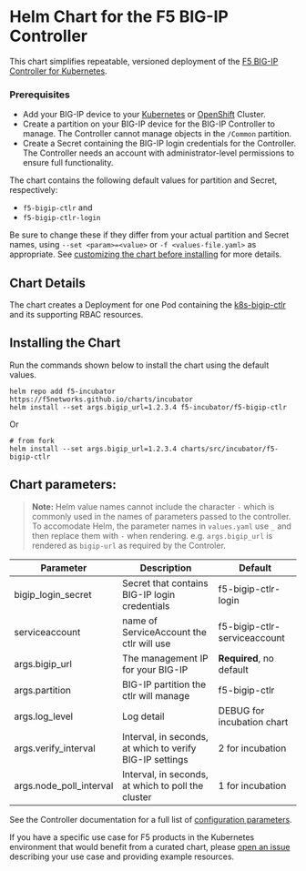 # Helm Chart for the F5 BIG-IP Controller

This chart simplifies repeatable, versioned deployment of the [F5 BIG-IP Controller for Kubernetes](http://clouddocs.f5.com/products/connectors/k8s-bigip-ctlr/latest/).

### Prerequisites
- Add your BIG-IP device to your [Kubernetes](http://clouddocs.f5.com/containers/latest/kubernetes/kctlr-use-bigip-k8s.html) or [OpenShift](http://clouddocs.f5.com/containers/v2/openshift/kctlr-use-bigip-openshift.html) Cluster.
- Create a partition on your BIG-IP device for the BIG-IP Controller to manage. The Controller cannot manage objects in the `/Common` partition.
- Create a Secret containing the BIG-IP login credentials for the Controller. The Controller needs an account with administrator-level permissions to ensure full functionality.

The chart contains the following default values for partition and Secret, respectively:
- `f5-bigip-ctlr` and 
- `f5-bigip-ctlr-login` 

Be sure to change these if they differ from your actual partition and Secret names, using `--set <param>=<value>` or `-f <values-file.yaml>` as appropriate. See [customizing the chart before installing](https://docs.helm.sh/using_helm/#customizing-the-chart-before-installing) for more details.

## Chart Details

The chart creates a Deployment for one Pod containing the [k8s-bigip-ctlr](http://clouddocs.f5.com/products/connectors/k8s-bigip-ctlr/latest/) and its supporting RBAC resources.

## Installing the Chart

Run the commands shown below to install the chart using the default values.

```
helm repo add f5-incubator https://f5networks.github.io/charts/incubator
helm install --set args.bigip_url=1.2.3.4 f5-incubator/f5-bigip-ctlr
```

Or

```
# from fork
helm install --set args.bigip_url=1.2.3.4 charts/src/incubator/f5-bigip-ctlr
```

## Chart parameters:

> **Note:** Helm value names cannot include the character `-` which is commonly used in the names of parameters passed to the controller. To accomodate Helm, the parameter names in `values.yaml` use `_` and then replace them with `-` when rendering.
> e.g. `args.bigip_url` is rendered as `bigip-url` as required by the Controler.


Parameter | Description | Default
----------|-------------|--------
bigip_login_secret | Secret that contains BIG-IP login credentials | f5-bigip-ctlr-login
serviceaccount | name of ServiceAccount the ctlr will use | f5-bigip-ctlr-serviceaccount
args.bigip_url | The management IP for your BIG-IP | **Required**, no default
args.partition | BIG-IP partition the ctlr will manage | f5-bigip-ctlr
args.log_level | Log detail | DEBUG for incubation chart
args.verify_interval | Interval, in seconds, at which to verify BIG-IP settings | 2 for incubation
args.node_poll_interval | Interval, in seconds, at which to poll the cluster | 1 for incubation

See the Controller documentation for a full list of [configuration parameters](http://clouddocs.f5.com/products/connectors/k8s-bigip-ctlr/latest/#controller-configuration-parameters).

If you have a specific use case for F5 products in the Kubernetes environment that would benefit from a curated chart, please [open an issue](https://github.com/F5Networks/charts/issues) describing your use case and providing example resources.

